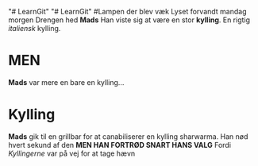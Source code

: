 "# LearnGit"
"# LearnGit"
#Lampen der blev væk
Lyset forvandt mandag morgen
Drengen hed **Mads**
Han viste sig at være en stor **kylling**. En rigtig _italiensk_ kylling.

# MEN

**Mads** var mere en bare en kylling...

# Kylling

**Mads** gik til en grillbar for at canabiliserer en kylling sharwarma.
Han nød hvert sekund af den
**MEN HAN FORTRØD SNART HANS VALG**
Fordi *Kyllingerne* var på vej for at tage hævn

